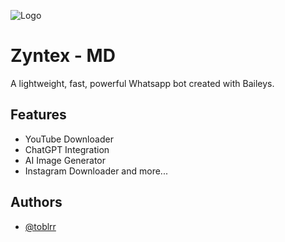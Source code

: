 
![Logo](https://i.ibb.co/TBJW1YsV/IMG-20230617-WA0111.jpg)


# Zyntex - MD

A lightweight, fast, powerful Whatsapp bot created with Baileys.

## Features

- YouTube Downloader
- ChatGPT Integration
- AI Image Generator
- Instagram Downloader and more...


## Authors

- [@toblrr](https://github.com/toblrr)

